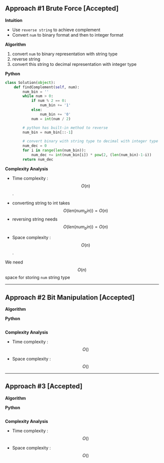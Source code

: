 ## Approach #1 Brute Force [Accepted]

**Intuition**

- Use `reverse string` to achieve complement
- Convert `num` to binary format and then to integer format

**Algorithm**

1. convert `num` to binary representation with string type
2. reverse string
3. convert this string to decimal representation with integer type

**Python**

```python
class Solution(object):
    def findComplement(self, num):
        num_bin = ''
        while num > 0:
            if num % 2 == 0:
                num_bin += '1'
            else:
                num_bin += '0'
            num = int(num / 2)

        # python has built-in method to reverse
        num_bin = num_bin[::-1]
        
        # convert binary with string type to decimal with integer type
        num_dec = 0
        for i in range(len(num_bin)):
            num_dec += int(num_bin[i]) * pow(2, (len(num_bin)-1-i))
        return num_dec
```

**Complexity Analysis**

* Time complexity : $$O(n)$$.

- converting string to int takes $$O(len(num_bin)) = O(n)$$
- reversing string needs $$O(len(num_bin)) = O(n)$$ 

* Space complexity : $$O(n)$$.

We need $$O(n)$$ space for storing `num` string type

---
## Approach #2 Bit Manipulation [Accepted]

**Algorithm**



**Python**

```python

```

**Complexity Analysis**

* Time complexity : $$O()$$

* Space complexity : $$O()$$
    
---
## Approach #3  [Accepted]

**Algorithm**



**Python**

```python

```

**Complexity Analysis**

* Time complexity : $$O()$$

* Space complexity : $$O()$$
    